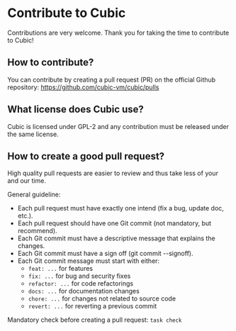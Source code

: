 # Contribute to Cubic

Contributions are very welcome.
Thank you for taking the time to contribute to Cubic!

## How to contribute?

You can contribute by creating a pull request (PR) on the official Github repository:
https://github.com/cubic-vm/cubic/pulls

## What license does Cubic use?

Cubic is licensed under GPL-2 and any contribution must be released under the same license.

## How to create a good pull request?

High quality pull requests are easier to review and thus take less of your and our time.

General guideline:
- Each pull request must have exactly one intend (fix a bug, update doc, etc.).
- Each pull request should have one Git commit (not mandatory, but recommend).
- Each Git commit must have a descriptive message that explains the changes.
- Each Git commit must have a sign off (git commit --signoff).
- Each Git commit message must start with either:
  - `feat: ...` for features
  - `fix: ...` for bug and security fixes
  - `refactor: ...` for code refactorings
  - `docs: ...` for documentation changes
  - `chore: ...` for changes not related to source code
  - `revert: ...` for reverting a previous commit

Mandatory check before creating a pull request: `task check`
